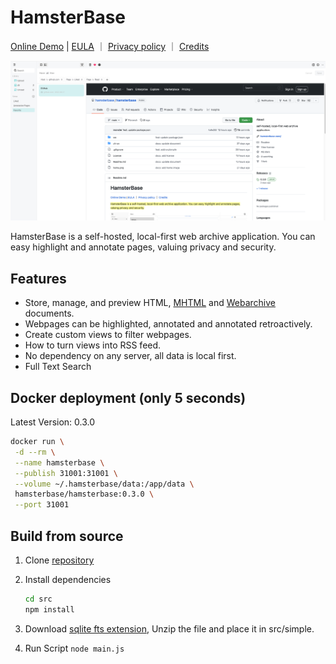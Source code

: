 # HamsterBase

[Online Demo](https://hamsterbase.onrender.com) | [EULA](https://hamsterbase.com/docs/legal/eula/000.html) ｜ [Privacy policy](https://hamsterbase.com/docs/legal/privacy/000.html) ｜ [Credits](https://hamsterbase.com/docs/legal/credits.html)

![](https://raw.githubusercontent.com/hamsterbase/hamsterbase/main/home.png)

HamsterBase is a self-hosted, local-first web archive application. You can easy highlight and annotate pages, valuing privacy and security.

## Features

- Store, manage, and preview HTML, [MHTML](https://en.wikipedia.org/wiki/MHTML) and [Webarchive](https://en.wikipedia.org/wiki/Webarchive) documents.
- Webpages can be highlighted, annotated and annotated retroactively.
- Create custom views to filter webpages.
- How to turn views into RSS feed.
- No dependency on any server, all data is local first.
- Full Text Search

## Docker deployment (only 5 seconds)

Latest Version: 0.3.0

```bash
docker run \
 -d --rm \
 --name hamsterbase \
 --publish 31001:31001 \
 --volume ~/.hamsterbase/data:/app/data \
 hamsterbase/hamsterbase:0.3.0 \
 --port 31001
```

## Build from source

1. Clone [repository](https://github.com/hamsterbase/hamsterbase)
2. Install dependencies

   ```bash
   cd src
   npm install
   ```

3. Download [sqlite fts extension](https://github.com/wangfenjin/simple/releases), Unzip the file and place it in src/simple.
4. Run Script `node main.js`
